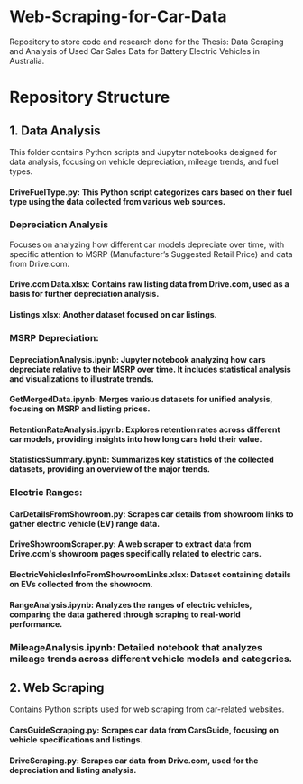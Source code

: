 # Web-Scraping-for-Car-Data
   Repository to store code and research done for the Thesis: Data Scraping and Analysis of Used Car Sales Data for Battery Electric Vehicles in Australia.

# Repository Structure
## 1. Data Analysis
This folder contains Python scripts and Jupyter notebooks designed for data analysis, focusing on vehicle depreciation, mileage trends, and fuel types.

#### DriveFuelType.py: This Python script categorizes cars based on their fuel type using the data collected from various web sources.

### Depreciation Analysis
Focuses on analyzing how different car models depreciate over time, with specific attention to MSRP (Manufacturer’s Suggested Retail Price) and data from Drive.com.

#### Drive.com Data.xlsx: Contains raw listing data from Drive.com, used as a basis for further depreciation analysis.

#### Listings.xlsx: Another dataset focused on car listings.

### MSRP Depreciation:

#### DepreciationAnalysis.ipynb: Jupyter notebook analyzing how cars depreciate relative to their MSRP over time. It includes statistical analysis and visualizations to illustrate trends.
#### GetMergedData.ipynb: Merges various datasets for unified analysis, focusing on MSRP and listing prices.
#### RetentionRateAnalysis.ipynb: Explores retention rates across different car models, providing insights into how long cars hold their value.
#### StatisticsSummary.ipynb: Summarizes key statistics of the collected datasets, providing an overview of the major trends.
### Electric Ranges:
#### CarDetailsFromShowroom.py: Scrapes car details from showroom links to gather electric vehicle (EV) range data.
#### DriveShowroomScraper.py: A web scraper to extract data from Drive.com's showroom pages specifically related to electric cars.
#### ElectricVehiclesInfoFromShowroomLinks.xlsx: Dataset containing details on EVs collected from the showroom.
#### RangeAnalysis.ipynb: Analyzes the ranges of electric vehicles, comparing the data gathered through scraping to real-world performance.

### MileageAnalysis.ipynb: Detailed notebook that analyzes mileage trends across different vehicle models and categories.
## 2. Web Scraping
Contains Python scripts used for web scraping from car-related websites.

#### CarsGuideScraping.py: Scrapes car data from CarsGuide, focusing on vehicle specifications and listings.
#### DriveScraping.py: Scrapes car data from Drive.com, used for the depreciation and listing analysis.
